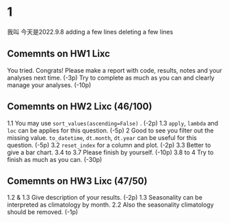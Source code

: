 # 1
我叫
今天是2022.9.8
 adding a few lines
deleting a few lines


## Comemnts on HW1 Lixc
You tried. Congrats!
Please make a report with code, results, notes and your analyses next time. (-3p)
Try to complete as much as you can and clearly manage your analyses. (-10p)

## Comemnts on HW2 Lixc (46/100)
1.1 
You may use `sort_values(ascending=False)` . (-2p)
1.3 
`apply`, `lambda` and `loc` can be applies for this question. (-5p) 
2 
Good to see you filter out the missing value. 
`to_datetime`, `dt.month`, `dt.year` can be useful for this question. (-5p)
3.2
`reset_index` for a column and plot. (-2p)
3.3
Better to give a bar chart.
3.4 to 3.7
Please finish by yourself.  (-10p)
3.8 to 4
Try to finish as much as you can. (-30p)

## Comemnts on HW3 Lixc  (47/50)
1.2 & 1.3
Give description of your results. (-2p)
1.3
Seasonality can be  interpreted as climatology by month. 
2.2
Also the seasonality climatology should be removed. (-1p)
